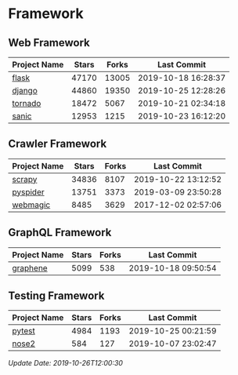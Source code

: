 # Framework

## Web Framework

| Project Name | Stars | Forks | Last Commit |
| ------------ | ----- | ----- | ----------- |
| [flask](https://github.com/pallets/flask) | 47170 | 13005 | 2019-10-18 16:28:37 |
| [django](https://github.com/django/django) | 44860 | 19350 | 2019-10-25 12:28:26 |
| [tornado](https://github.com/tornadoweb/tornado) | 18472 | 5067 | 2019-10-21 02:34:18 |
| [sanic](https://github.com/huge-success/sanic) | 12953 | 1215 | 2019-10-23 16:12:20 |

## Crawler Framework

| Project Name | Stars | Forks | Last Commit |
| ------------ | ----- | ----- | ----------- |
| [scrapy](https://github.com/scrapy/scrapy) | 34836 | 8107 | 2019-10-22 13:12:52 |
| [pyspider](https://github.com/binux/pyspider) | 13751 | 3373 | 2019-03-09 23:50:28 |
| [webmagic](https://github.com/code4craft/webmagic) | 8485 | 3629 | 2017-12-02 02:57:06 |

## GraphQL Framework

| Project Name | Stars | Forks | Last Commit |
| ------------ | ----- | ----- | ----------- |
| [graphene](https://github.com/graphql-python/graphene) | 5099 | 538 | 2019-10-18 09:50:54 |

## Testing Framework

| Project Name | Stars | Forks | Last Commit |
| ------------ | ----- | ----- | ----------- |
| [pytest](https://github.com/pytest-dev/pytest) | 4984 | 1193 | 2019-10-25 00:21:59 |
| [nose2](https://github.com/nose-devs/nose2) | 584 | 127 | 2019-10-07 23:02:47 |

*Update Date: 2019-10-26T12:00:30*
